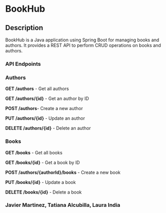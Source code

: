 # BookHub

## Description
BookHub is a Java application using Spring Boot for managing books and authors. It provides a REST API to perform CRUD operations on books and authors.

### API Endpoints
### Authors

**GET /authors** - Get all authors

**GET /authors/{id}** - Get an author by ID

**POST /authors**- Create a new author

**PUT /authors/{id}** - Update an author

**DELETE /authors/{id}** - Delete an author

### Books

**GET /books** - Get all books

**GET /books/{id}** - Get a book by ID

**POST /authors/{authorId}/books** - Create a new book

**PUT /books/{id}** - Update a book

**DELETE /books/{id}** - Delete a book


### Javier Martinez, Tatiana Alcubilla, Laura India
